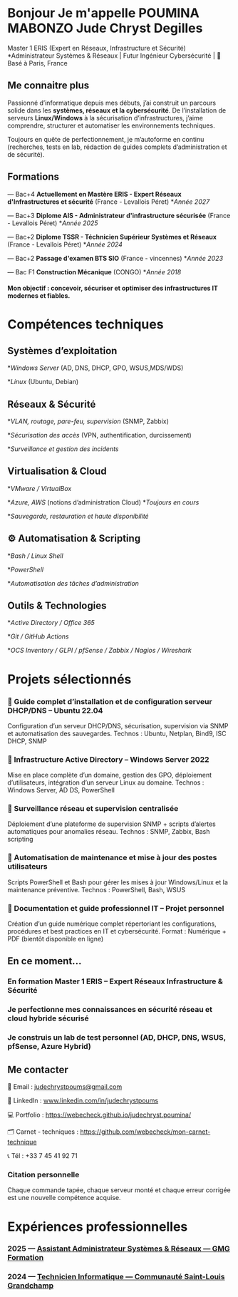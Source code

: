 # Bonjour Je m'appelle POUMINA MABONZO Jude Chryst Degilles

Master 1 ERIS (Expert en Réseaux, Infrastructure et Sécurité)
*Administrateur Systèmes & Réseaux | Futur Ingénieur Cybersécurité |
📍 Basé à Paris, France

## Me connaitre plus

Passionné d’informatique depuis mes débuts, j’ai construit un parcours solide dans les **systèmes, réseaux et la cybersécurité**.
De l’installation de serveurs **Linux/Windows** à la sécurisation d’infrastructures, j’aime comprendre, structurer et automatiser les environnements techniques.

Toujours en quête de perfectionnement, je m’autoforme en continu (recherches, tests en lab, rédaction de guides complets d’administration et de sécurité).

## Formations

— Bac+4 **Actuellement en Mastère ERIS - Expert Réseaux d'Infrastructures et sécurité**    (France - Levallois Péret)    **Année 2027*

— Bac+3 **Diplome AIS - Administrateur d'infrastructure sécurisée**    (France - Levallois Péret)    **Année 2025*

— Bac+2 **Diplome TSSR - Téchnicien Supérieur Systèmes et Réseaux**    (France - Levallois Péret)    **Année 2024*

— Bac+2 **Passage d'examen BTS SIO**     (France - vincennes)    **Année 2023*

— Bac F1 **Construction Mécanique**      (CONGO)    **Année 2018*

####  Mon objectif : concevoir, sécuriser et optimiser des infrastructures IT modernes et fiables.

#  Compétences techniques
##  Systèmes d’exploitation

**Windows Server* (AD, DNS, DHCP, GPO, WSUS,MDS/WDS)

**Linux* (Ubuntu, Debian)


##  Réseaux & Sécurité

**VLAN, routage, pare-feu, supervision* (SNMP, Zabbix)

**Sécurisation des accès* (VPN, authentification, durcissement)

**Surveillance et gestion des incidents*


##  Virtualisation & Cloud

**VMware / VirtualBox*

**Azure, AWS* (notions d’administration Cloud) **Toujours en cours*

**Sauvegarde, restauration et haute disponibilité*


## ⚙️ Automatisation & Scripting

**Bash / Linux Shell*

**PowerShell*

**Automatisation des tâches d’administration*


##  Outils & Technologies

**Active Directory / Office 365*

**Git / GitHub Actions*

**OCS Inventory / GLPI / pfSense / Zabbix / Nagios / Wireshark*


#  Projets sélectionnés

### 🔹 Guide complet d’installation et de configuration serveur DHCP/DNS – Ubuntu 22.04

Configuration d’un serveur DHCP/DNS, sécurisation, supervision via SNMP et automatisation des sauvegardes.
Technos : Ubuntu, Netplan, Bind9, ISC DHCP, SNMP

### 🔹 Infrastructure Active Directory – Windows Server 2022

Mise en place complète d’un domaine, gestion des GPO, déploiement d’utilisateurs, intégration d’un serveur Linux au domaine.
Technos : Windows Server, AD DS, PowerShell

### 🔹 Surveillance réseau et supervision centralisée

Déploiement d’une plateforme de supervision SNMP + scripts d’alertes automatiques pour anomalies réseau.
Technos : SNMP, Zabbix, Bash scripting

### 🔹 Automatisation de maintenance et mise à jour des postes utilisateurs

Scripts PowerShell et Bash pour gérer les mises à jour Windows/Linux et la maintenance préventive.
Technos : PowerShell, Bash, WSUS

### 🔹 Documentation et guide professionnel IT – Projet personnel

Création d’un guide numérique complet répertoriant les configurations, procédures et best practices en IT et cybersécurité.
Format : Numérique + PDF (bientôt disponible en ligne)

##  En ce moment...

###  En formation Master 1 ERIS – Expert Réseaux Infrastructure & Sécurité

###  Je perfectionne mes connaissances en sécurité réseau et cloud hybride sécurisé

###  Je construis un lab de test personnel (AD, DHCP, DNS, WSUS, pfSense, Azure Hybrid)


##  Me contacter

📧 Email : judechrystpoums@gmail.com

💼 LinkedIn : www.linkedin.com/in/judechrystpoums

💻 Portfolio : https://webecheck.github.io/judechryst.poumina/

🗂️ Carnet - techniques : https://github.com/webecheck/mon-carnet-technique

📞 Tél : +33 7 45 41 92 71

### Citation personnelle

Chaque commande tapée, chaque serveur monté et chaque erreur corrigée est une nouvelle compétence acquise.




#  Expériences professionnelles


### 2025 — [Assistant Administrateur Systèmes & Réseaux — GMG Formation](https://github.com/webecheck/judechryst.poumina/blob/main/_experiences/experience1.md)

### 2024 — [Technicien Informatique — Communauté Saint-Louis Grandchamp](https://github.com/webecheck/judechryst.poumina/blob/main/_experiences/experience2.md)
